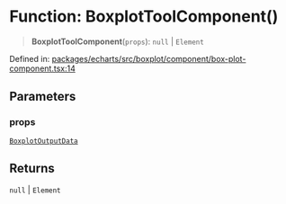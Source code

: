 # Function: BoxplotToolComponent()

> **BoxplotToolComponent**(`props`): `null` \| `Element`

Defined in: [packages/echarts/src/boxplot/component/box-plot-component.tsx:14](https://github.com/GeoDaCenter/openassistant/blob/a9f2271d1019f6c25c10dd4b3bdb64fcf16999b2/packages/echarts/src/boxplot/component/box-plot-component.tsx#L14)

## Parameters

### props

[`BoxplotOutputData`](../type-aliases/BoxplotOutputData.md)

## Returns

`null` \| `Element`

